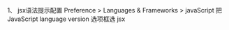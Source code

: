 1、 jsx语法提示配置   Preference > Languages & Frameworks > javaScript  把 JavaScript language version 选项框选 jsx

